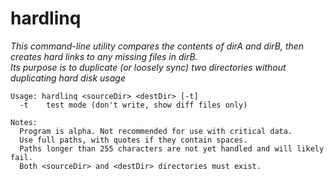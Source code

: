 # hardlinq

*This command-line utility compares the contents of dirA and dirB, then creates hard links to any missing files in dirB.*<br />
*Its purpose is to duplicate (or loosely sync) two directories without duplicating hard disk usage*<br />

	Usage: hardlinq <sourceDir> <destDir> [-t]
	  -t	test mode (don't write, show diff files only)

	Notes:
	  Program is alpha. Not recommended for use with critical data.
	  Use full paths, with quotes if they contain spaces.
	  Paths longer than 255 characters are not yet handled and will likely fail.
	  Both <sourceDir> and <destDir> directories must exist.
